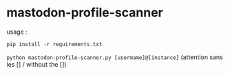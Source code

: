 # mastodon-profile-scanner

usage :

``` pip install -r requirements.txt ```


``` python mastodon-profile-scanner.py [usermame]@[instance] ```
(attention sans les [] / without the [])

